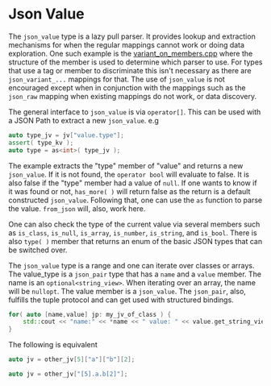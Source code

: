 # Json Value

 The `json_value` type is a lazy pull parser. It provides lookup and extraction mechanisms for when the regular mappings cannot work or doing data exploration.  One such example is the [variant_on_members.cpp](../../tests/src/variant_on_members.cpp) where the structure of the member is used to determine which parser to use.  For types that use a tag or member to discriminate this isn't necessary as there are `json_variant_...` mappings for that.  The use of `json_value` is not encouraged except when in conjunction with the mappings such as the `json_raw` mapping when existing mappings do not work, or data discovery.


The general interface to `json_value` is via `operator[]`.  This can be used with a JSON Path to extract a new `json_value`.  e.g 

```cpp
auto type_jv = jv["value.type"];
assert( type_kv );
auto type = as<int>( type_jv );
```

The example extracts the "type" member of "value" and returns a new `json_value`.  If it is not found, the `operator bool` will evaluate to false.  It is also false if the "type" member had a value of `null`.  If one wants to know if it was found or not, `has_more( )` will return false as the return is a default constructed `json_value`.  Following that, one can use the `as` function to parse the value.  `from_json` will, also, work here.

One can also check the type of the current value via several members such as `is_class`, `is_null`, `is_array`, `is_number`, `is_string`, and `is_bool`.  There is also `type( )` member that returns an enum of the basic JSON types that can be switched over.

The `json_value` type is a range and one can iterate over classes or arrays.  The value_type is a `json_pair` type that has a `name` and a `value` member.  The name is an `optional<string_view>`.  When iterating over an array, the name will be `nullopt`.  The value member is a `json_value`.  The `json_pair`, also, fulfills the tuple protocol and can get used with structured bindings.

```cpp
for( auto [name,value] jp: my_jv_of_class ) {
    std::cout << "name:" << *name << " value: " << value.get_string_view( ) << '\n';
}
```

The following is equivalent 

```cpp
auto jv = other_jv[5]["a"]["b"][2];
```

```cpp
auto jv = other_jv["[5].a.b[2]"];
```